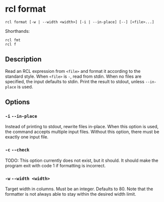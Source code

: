 # rcl format

    rcl format [-w | --width <width>] [-i | --in-place] [--] [<file>...]

Shorthands:

    rcl fmt
    rcl f

## Description

Read an <abbr>RCL</abbr> expression from `<file>` and format it according to the
standard style. When `<file>` is `-`, read from stdin. When no files are
specified, the input defaults to stdin. Print the result to stdout, unless
`--in-place` is used.

## Options

### `-i` `--in-place`

Instead of printing to stdout, rewrite files in-place. When this option is used,
the command accepts multiple input files. Without this option, there must be
exactly one input file.

### `-c` `--check`

TODO: This option currently does not exist, but it should. It should make the
program exit with code 1 if formatting is incorrect.

### `-w` `--width <width>`

Target width in columns. Must be an integer. Defaults to 80. Note that the
formatter is not always able to stay within the desired width limit.

